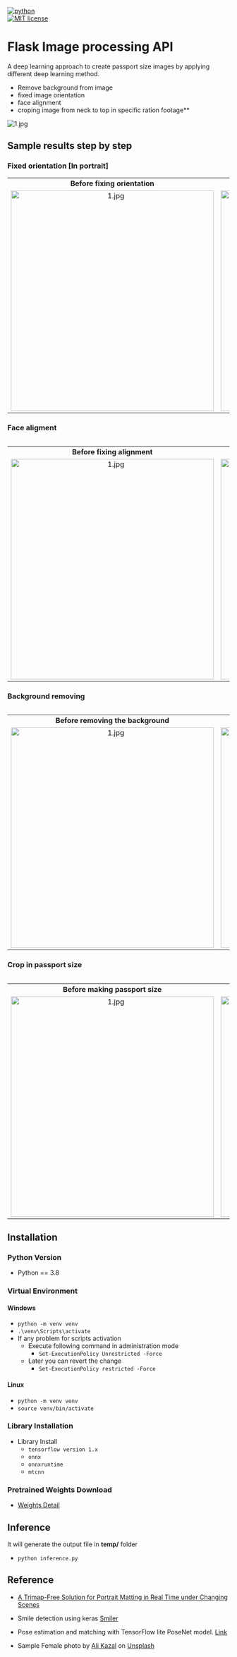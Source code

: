 <p align="left">
    <a href="https://www.python.org/">
        <img src="https://ForTheBadge.com/images/badges/made-with-python.svg"
            alt="python"></a> &nbsp;
    <br />
    <a href="https://opensource.org/licenses/MIT">
        <img src="https://img.shields.io/badge/License-MIT-brightgreen.svg?style=flat-square"
            alt="MIT license"></a> &nbsp;
</p>

# Flask Image processing API

A deep learning approach to create passport size images by applying different deep learning method.

- Remove background from image
- fixed image orientation
- face alignment
- croping image from neck to top in specific ration
 footage**
 
 <img src="images/app.png" alt="1.jpg" />

## Sample results step by step

### Fixed orientation [In portrait]

<table>
<tr align="center">
<td><b>Before fixing orientation</b></td>
<td><b>After making in portrait</b></td>
</tr>
<tr align="center">
<td><img src="images/2.png" alt="1.jpg" width="460" height="500"/></td>
<td><img src="images/1.jpg" alt="test.png" width="460" height="500"/></td>
</tr>
<table>

### Face aligment

<table>
<tr align="center">
<td><b>Before fixing alignment</b></td>
<td><b>After fixing alignment</b></td>
</tr>
<tr align="center">
<td><img src="images/1.jpg" alt="1.jpg" width="460" height="500"/></td>
<td><img src="images/align.jpg" alt="test.png" width="460" height="500"/></td>
</tr>
<table>



### Background removing
<table>
<tr align="center">
<td><b>Before removing the background</b></td>
<td><b>After removing the background</b></td>
</tr>
<tr align="center">
<td><img src="images/1.jpg" alt="1.jpg" width="460" height="500"/></td>
<td><img src="images/test.png" alt="test.png" width="460" height="500"/></td>
</tr>
<table>

### Crop in passport size
<table>
<tr align="center">
<td><b>Before making passport size</b></td>
<td><b>After making passport size</b></td>
</tr>
<tr align="center">
<td><img src="images/test.png" alt="1.jpg" width="460" height="500"/></td>
<td><img src="images/crop.jpg" alt="test.png" width="460" height="500"/></td>
</tr>
<table>



## Installation

### Python Version

- Python == 3.8

### Virtual Environment

#### Windows

- `python -m venv venv`
- `.\venv\Scripts\activate`
- If any problem for scripts activation
  - Execute following command in administration mode
    - `Set-ExecutionPolicy Unrestricted -Force`
  - Later you can revert the change
    - `Set-ExecutionPolicy restricted -Force`

#### Linux

- `python -m venv venv`
- `source venv/bin/activate`

### Library Installation

- Library Install
  - `tensorflow version 1.x`
  - `onnx`
  - `onnxruntime`
  - `mtcnn`

### Pretrained Weights Download
- [Weights Detail](pretrained/README.md)


## Inference


It will generate the output file in **temp/** folder

- `python inference.py ` 


## Reference

- [A Trimap-Free Solution for Portrait Matting in Real Time under Changing Scenes](https://github.com/ZHKKKe/MODNet)

- Smile detection using keras [Smiler](https://github.com/sarvasvkulpati/Smiler)

- Pose estimation and matching with TensorFlow lite PoseNet model. [Link](https://medium.com/roonyx/pose-estimation-and-matching-with-tensorflow-lite-posenet-model-ea2e9249abbd)

- Sample Female photo by <span><a href="https://unsplash.com/@lureofadventure">Ali Kazal</a> on <a href="https://unsplash.com/photos/mpPfqvh04Fc">Unsplash</a></span>
